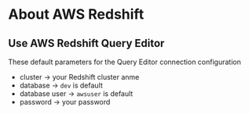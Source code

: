 # About AWS Redshift

## Use AWS Redshift Query Editor

These default parameters for the Query Editor connection configuration
- cluster -> your Redshift cluster anme
- database -> `dev` is default  
- database user -> `awsuser` is default
- password -> your password